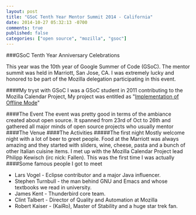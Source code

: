 ```yaml
---
layout: post
title: "GSoC Tenth Year Mentor Summit 2014 - California"
date: 2014-10-27 05:32:13 -0700
comments: true
published: false
categories: ["open source", "mozilla", "gsoc"]
---
```

###GSoC Tenth Year Anniversary Celebrations

This year was the 10th year of Google Summer of Code (GSoC). The mentor summit was held in Marriott, San Jose, CA. I was extremely lucky and honored to be part of the Mozilla delegation participating in this event.

####My tryst with GSoC
I was a GSoC student in 2011 contributing to the Mozilla Calendar Project, My project was entitled as "[Implementation of Offline Mode][1]"

####The Event
The event was pretty good in terms of the ambiance created about open source. It spanned from 23rd of Oct to 26th and gathered all major minds of open source projects who usually mentor
####The Venue
####The Activities
#####The first night
Mostly welcome night with a lot of beer to greet people. Food at the Marriott was always amazing and they started with sliders, wine, cheese, pasta and a bunch of other Italian cuisine items. I met up with the Mozilla Calendar Project lead Philipp Kewisch (irc nick: Fallen). This was the first time I was actually
####Some famous people I got to meet
* Lars Vogel - Eclipse contributor and a major Java influencer.
* Stephen Turnbull - the man behind GNU and Emacs and whose textbooks we read in university.
* James Kent - Thunderbird core team.
* Clint Talbert - Director of Quality and Automation at Mozilla
* Robert Kaiser - (KaiRo), Master of Stability and a huge star trek fan.


[1]: https://bugzilla.mozilla.org/show_bug.cgi?id=380060
